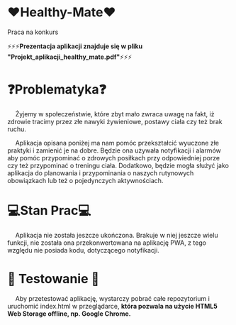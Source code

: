 # :heart:Healthy-Mate:heart:
Praca na konkurs

:zap::zap::zap:<b>Prezentacja aplikacji znajduje się w pliku "Projekt_aplikacji_healthy_mate.pdf"</b>:zap::zap::zap:

# :question:Problematyka:question:
&emsp; Żyjemy w społeczeństwie, które zbyt mało zwraca uwagę na fakt, iż zdrowie tracimy przez złe nawyki żywieniowe, postawy ciała czy też brak ruchu.

&emsp; Aplikacja opisana poniżej ma nam pomóc przekształcić wyuczone złe praktyki i zamienić je na dobre. Będzie ona używała notyfikacji i alarmów aby pomóc przypominać o zdrowych posiłkach przy odpowiedniej porze czy też przypominać o treningu ciała. Dodatkowo, będzie mogła służyć jako aplikacja do planowania i przypominania o naszych rutynowych obowiązkach lub też o pojedynczych aktywnościach.

# :computer:Stan Prac:computer:
&emsp; Aplikacja nie została jeszcze ukończona. Brakuje w niej jeszcze wielu funkcji, nie została ona przekonwertowana na aplikację PWA, z tego względu nie posiada kodu, dotyczącego notyfikacji.

# :tropical_fish: Testowanie :leopard:
&emsp; Aby przetestować aplikację, wystarczy pobrać całe repozytorium i uruchomić index.html w przeglądarce, <b>która pozwala na użycie HTML5 Web Storage offline, np. Google Chrome.</b>
